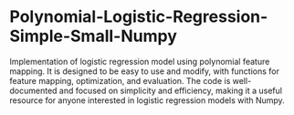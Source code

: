 # Polynomial-Logistic-Regression-Simple-Small-Numpy
Implementation of logistic regression model using polynomial feature mapping. It is designed to be easy to use and modify, with functions for feature mapping, optimization, and evaluation. The code is well-documented and focused on simplicity and efficiency, making it a useful resource for anyone interested in logistic regression models with Numpy.
